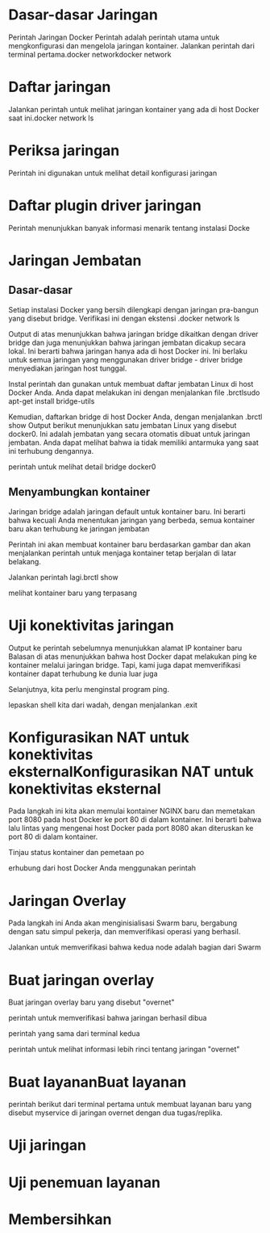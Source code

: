 
 # Dasar-dasar Jaringan
 
Perintah Jaringan Docker
Perintah adalah perintah utama untuk mengkonfigurasi dan mengelola jaringan kontainer. Jalankan perintah dari terminal pertama.docker networkdocker network


# Daftar jaringan

Jalankan perintah untuk melihat jaringan kontainer yang ada di host Docker saat ini.docker network ls


# Periksa jaringan

Perintah ini digunakan untuk melihat detail konfigurasi jaringan


# Daftar plugin driver jaringan
Perintah menunjukkan banyak informasi menarik tentang instalasi Docke



# Jaringan Jembatan
## Dasar-dasar

Setiap instalasi Docker yang bersih dilengkapi dengan jaringan pra-bangun yang disebut bridge. Verifikasi ini dengan ekstensi .docker network ls



Output di atas menunjukkan bahwa jaringan bridge dikaitkan dengan driver bridge dan juga menunjukkan bahwa jaringan jembatan dicakup secara lokal. Ini berarti bahwa jaringan hanya ada di host Docker ini. Ini berlaku untuk semua jaringan yang menggunakan driver bridge - driver bridge menyediakan jaringan host tunggal.

Instal perintah dan gunakan untuk membuat daftar jembatan Linux di host Docker Anda. Anda dapat melakukan ini dengan menjalankan file .brctlsudo apt-get install bridge-utils



Kemudian, daftarkan bridge di host Docker Anda, dengan menjalankan .brctl show
Output berikut menunjukkan satu jembatan Linux yang disebut docker0. Ini adalah jembatan yang secara otomatis dibuat untuk jaringan jembatan. Anda dapat melihat bahwa ia tidak memiliki antarmuka yang saat ini terhubung dengannya.



perintah untuk melihat detail bridge docker0


## Menyambungkan kontainer

Jaringan bridge adalah jaringan default untuk kontainer baru. Ini berarti bahwa kecuali Anda menentukan jaringan yang berbeda, semua kontainer baru akan terhubung ke jaringan jembatan


Perintah ini akan membuat kontainer baru berdasarkan gambar dan akan menjalankan perintah untuk menjaga kontainer tetap berjalan di latar belakang.



Jalankan perintah lagi.brctl show


melihat kontainer baru yang terpasang



# Uji konektivitas jaringan

Output ke perintah sebelumnya menunjukkan alamat IP kontainer baru
Balasan di atas menunjukkan bahwa host Docker dapat melakukan ping ke kontainer melalui jaringan bridge. Tapi, kami juga dapat memverifikasi kontainer dapat terhubung ke dunia luar juga



Selanjutnya, kita perlu menginstal program ping.


lepaskan shell kita dari wadah, dengan menjalankan .exit


# Konfigurasikan NAT untuk konektivitas eksternalKonfigurasikan NAT untuk konektivitas eksternal

Pada langkah ini kita akan memulai kontainer NGINX baru dan memetakan port 8080 pada host Docker ke port 80 di dalam kontainer. Ini berarti bahwa lalu lintas yang mengenai host Docker pada port 8080 akan diteruskan ke port 80 di dalam kontainer.


Tinjau status kontainer dan pemetaan po


erhubung dari host Docker Anda menggunakan perintah


# Jaringan Overlay

Pada langkah ini Anda akan menginisialisasi Swarm baru, bergabung dengan satu simpul pekerja, dan memverifikasi operasi yang berhasil.



Jalankan untuk memverifikasi bahwa kedua node adalah bagian dari Swarm

# Buat jaringan overlay

Buat jaringan overlay baru yang disebut "overnet" 



perintah untuk memverifikasi bahwa jaringan berhasil dibua



perintah yang sama dari terminal kedua



perintah untuk melihat informasi lebih rinci tentang jaringan "overnet"



# Buat layananBuat layanan

perintah berikut dari terminal pertama untuk membuat layanan baru yang disebut myservice di jaringan overnet dengan dua tugas/replika.

# Uji jaringan

# Uji penemuan layanan

# Membersihkan




